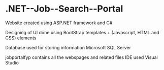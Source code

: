 # .NET--Job--Search--Portal

Website created using ASP.NET framework and C#

Designing of UI done using BootStrap templates + (Javascript, HTML and CSS) elements

Database used for storing information Microsoft SQL Server

jobportalfyp contains all the webspages and related files
IDE used Visual Studio
